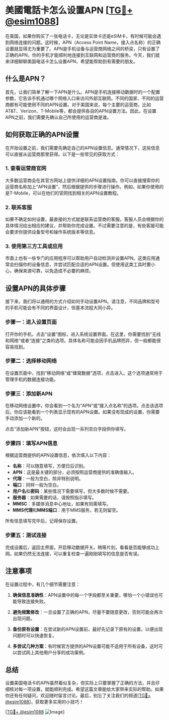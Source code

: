 # 美國電話卡怎么设置APN [[TG💪+ @esim1088](https://t.me/s/esim1088)]

在美国，如果你购买了一张电话卡，无论是实体卡还是eSIM卡，有时候可能会遇到网络连接的问题。这时候，APN（Access Point Name，接入点名称）的正确设置就显得尤为重要了。APN是手机设备与运营商网络之间的桥梁，只有设置了正确的APN，你的手机才能顺利地连接到互联网和运营商的服务。今天，我们就来详细聊聊美国电话卡怎么设置APN，希望能帮助到有需要的朋友。

## 什么是APN？

首先，让我们简单了解一下APN是什么。APN是手机连接移动数据时的一个配置参数，它告诉手机通过哪个网络入口来访问外部互联网。不同的国家、不同的运营商都有可能使用不同的APN设置。对于美国来说，每个主要的运营商，比如AT&T、Verizon、T-Mobile等，都会提供各自的APN设置方法。因此，在设置APN之前，我们需要先确认自己所使用的运营商是谁。

## 如何获取正确的APN设置

在开始设置之前，我们需要先确定自己的APN设置信息。通常情况下，这些信息可以直接从运营商那里获得。以下是一些常见的获取方式：

### 1. 查看运营商官网
大多数运营商会在其官方网站上提供详细的APN设置指南。你可以直接搜索你的运营商名称加上“APN设置”，然后根据提供的步骤进行操作。例如，如果你使用的是T-Mobile，可以在他们的官网找到相关的APN设置教程。

### 2. 联系客服
如果不确定如何设置，最直接的方式就是联系运营商的客服。客服人员会根据你的具体情况给出相应的建议，并帮助你完成设置。不过需要注意的是，有些客服可能会要求你提供设备型号和操作系统版本等信息。

### 3. 使用第三方工具或应用
市面上也有一些专门的应用程序可以帮助用户自动检测并设置APN。这类应用通常会扫描你的设备信息，并尝试匹配合适的APN设置。但使用这类工具时要小心，确保来源可靠，以免造成不必要的麻烦。

## 设置APN的具体步骤

接下来，我们将以通用的方式介绍如何手动设置APN。请注意，不同品牌和型号的手机可能会有不同的界面设计，但基本流程大同小异。

### 步骤一：进入设置页面
打开你的手机，点击“设置”图标，进入系统设置界面。在这里，你需要找到“无线和网络”或者“连接”之类的选项。具体名称可能会因手机品牌而异，但一般都能很容易找到。

### 步骤二：选择移动网络
在设置页面中，找到“移动网络”或“蜂窝数据”选项，点击进入。这个选项通常用于管理手机的数据连接功能。

### 步骤三：添加新APN
在移动网络设置中，你会看到一个名为“APN”或“接入点名称”的选项。点击该选项后，你应该能看到一个列表显示现有的APN设置。如果没有现成的设置，你需要手动添加一个新的。

点击“添加新APN”按钮，这时会出现一系列空白字段供你填写。

### 步骤四：填写APN信息
根据运营商提供的APN设置信息，依次填入以下内容：
- **名称**：可以随意填写，方便日后识别。
- **APN**：这是最关键的部分，必须按照运营商提供的准确值输入。
- **代理**：一般为空白，除非特别说明。
- **端口**：同样一般为空白。
- **用户名**和**密码**：某些情况下需要填写，但大多数时候不需要。
- **服务器**：如果需要的话，请按照指示填写。
- **MMSC**：多媒体消息中心地址，如果有则需填写。
- **MMS代理**和**MMS端口**：用于MMS服务，若无则留空。

所有信息填写完毕后，记得保存设置。

### 步骤五：测试连接
完成设置后，返回主界面，开启移动数据开关。稍等片刻，看看是否能够成功上网。如果仍然无法连接，可以重复检查一遍刚刚填写的信息是否有误。

## 注意事项

在设置过程中，有几个细节需要注意：

1. **确保信息准确性**：APN设置中的每一个字段都至关重要，哪怕一个小错误也可能导致连接失败。
   
2. **避免频繁修改**：一旦设置了正确的APN，尽量不要随意更改，否则可能会再次出现问题。

3. **备份原有设置**：在尝试新的APN设置前，最好先记录下原有的设置，以便出现问题时可以快速恢复。

4. **多尝试几种方案**：有时候官方提供的APN设置可能不适用于所有设备，这时可以尝试网上其他用户分享的成功案例。

## 总结

设置美国电话卡的APN虽然看似复杂，但实际上只要掌握了正确的方法，并且仔细核对每一项设置，就能顺利完成。希望这篇文章能给大家带来实际的帮助。如果你还有任何疑问，欢迎随时留言讨论。最后，别忘了关注我们的频道[[TG💪+ @esim1088](https://t.me/s/esim1088)]，获取更多实用的小技巧！

[[TG💪+ @esim1088](https://t.me/s/esim1088) ![Image](https://i.postimg.cc/4NQfJmqS/Snipaste-2025-05-13-00-14-12.png)]